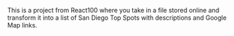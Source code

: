 This is a project from React100 where you take in a file stored online and transform it into a list of San Diego Top Spots with descriptions and Google Map links.